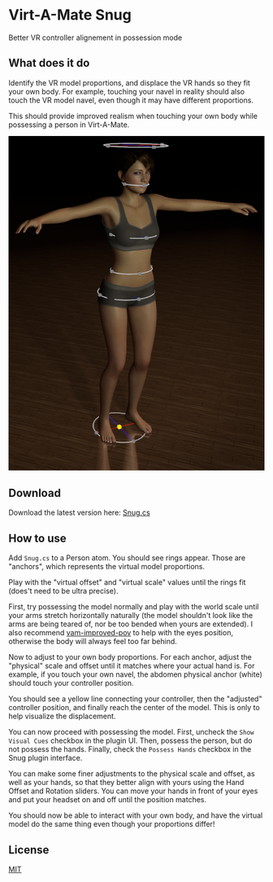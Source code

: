 # Virt-A-Mate Snug

Better VR controller alignement in possession mode

## What does it do

Identify the VR model proportions, and displace the VR hands so they fit your own body. For example, touching your navel in reality should also touch the VR model navel, even though it may have different proportions.

This should provide improved realism when touching your own body while possessing a person in Virt-A-Mate.

![vam-snug default ring size](screenshots/vam-snug-anchors.png)

## Download

Download the latest version here: [Snug.cs](https://raw.githubusercontent.com/acidbubbles/vam-snug/master/Snug.cs)

## How to use

Add `Snug.cs` to a Person atom. You should see rings appear. Those are "anchors", which represents the virtual model proportions.

Play with the "virtual offset" and "virtual scale" values until the rings fit (does't need to be ultra precise).

First, try possessing the model normally and play with the world scale until your arms stretch horizontally naturally (the model shouldn't look like the arms are being teared of, nor be too bended when yours are extended). I also recommend [vam-improved-pov](https://github.com/acidbubbles/vam-improved-pov) to help with the eyes position, otherwise the body will always feel too far behind.

Now to adjust to your own body proportions. For each anchor, adjust the "physical" scale and offset until it matches where your actual hand is. For example, if you touch your own navel, the abdomen physical anchor (white) should touch your controller position.

You should see a yellow line connecting your controller, then the "adjusted" controller position, and finally reach the center of the model. This is only to help visualize the displacement.

You can now proceed with possessing the model. First, uncheck the `Show Visual Cues` checkbox in the plugin UI. Then, possess the person, but do not possess the hands. Finally, check the `Possess Hands` checkbox in the Snug plugin interface.

You can make some finer adjustments to the physical scale and offset, as well as your hands, so that they better align with yours using the Hand Offset and Rotation sliders. You can move your hands in front of your eyes and put your headset on and off until the position matches.

You should now be able to interact with your own body, and have the virtual model do the same thing even though your proportions differ!

## License

[MIT](LICENSE.md)
